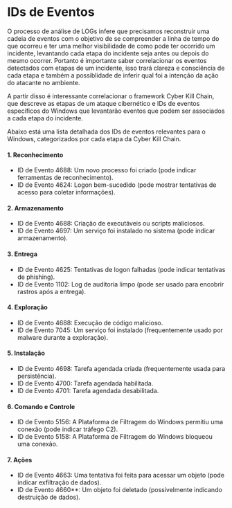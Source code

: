 # IDs de Eventos

O processo de análise de LOGs infere que precisamos reconstruir uma cadeia de eventos com o objetivo de se compreender a linha de tempo do que ocorreu e ter uma melhor visibilidade de como pode ter ocorrido um incidente, levantando cada etapa do incidente seja antes ou depois do mesmo ocorrer. Portanto é importante saber correlacionar os eventos detectados com etapas de um incidente, isso trará clareza e consciência de cada etapa e também a possiblidade de inferir qual foi a intenção da ação do atacante no ambiente.&#x20;

A partir disso é interessante correlacionar o framework Cyber Kill Chain, que descreve as etapas de um ataque cibernético e IDs de eventos específicos do Windows que levantarão eventos que podem ser associados a cada etapa do incidente.

Abaixo está uma lista detalhada dos IDs de eventos relevantes para o Windows, categorizados por cada etapa da Cyber Kill Chain.

#### 1. Reconhecimento

* ID de Evento 4688: Um novo processo foi criado (pode indicar ferramentas de reconhecimento).
* ID de Evento 4624: Logon bem-sucedido (pode mostrar tentativas de acesso para coletar informações).

#### 2. Armazenamento

* ID de Evento 4688: Criação de executáveis ou scripts maliciosos.
* ID de Evento 4697: Um serviço foi instalado no sistema (pode indicar armazenamento).

#### 3. Entrega

* ID de Evento 4625: Tentativas de logon falhadas (pode indicar tentativas de phishing).
* ID de Evento 1102: Log de auditoria limpo (pode ser usado para encobrir rastros após a entrega).

#### 4. Exploração

* ID de Evento 4688: Execução de código malicioso.
* ID de Evento 7045: Um serviço foi instalado (frequentemente usado por malware durante a exploração).

#### 5. Instalação

* ID de Evento 4698: Tarefa agendada criada (frequentemente usada para persistência).
* ID de Evento 4700: Tarefa agendada habilitada.
* ID de Evento 4701: Tarefa agendada desabilitada.

#### 6. Comando e Controle

* ID de Evento 5156: A Plataforma de Filtragem do Windows permitiu uma conexão (pode indicar tráfego C2).
* ID de Evento 5158: A Plataforma de Filtragem do Windows bloqueou uma conexão.

#### 7. Ações

* ID de Evento 4663: Uma tentativa foi feita para acessar um objeto (pode indicar exfiltração de dados).
* ID de Evento 4660\*\*: Um objeto foi deletado (possivelmente indicando destruição de dados).
